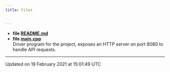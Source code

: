 ```yaml
---
title: Files


---
```






* **file [README.md](files/readme_8md/#file-readme.md)** 
* **file [main.cpp](files/main_8cpp/#file-main.cpp)** <br>Driver program for the project, exposes an HTTP server on port 8080 to handle API requests. 



-------------------------------

Updated on 19 February 2021 at 15:01:49 UTC
